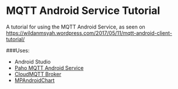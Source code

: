 # MQTT Android Service Tutorial
A tutorial for using the MQTT Android Service, as seen on https://wildanmsyah.wordpress.com/2017/05/11/mqtt-android-client-tutorial/

###Uses:
- Android Studio
- [Paho MQTT Android Service](https://github.com/eclipse/paho.mqtt.android)
- [CloudMQTT Broker](https://www.cloudmqtt.com/)
- [MPAndroidChart](https://github.com/PhilJay/MPAndroidChart)

